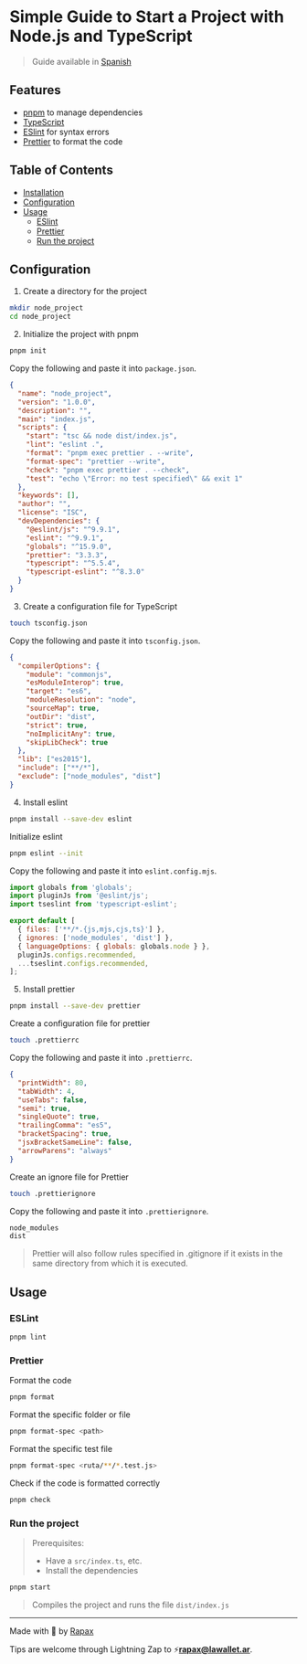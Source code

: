 # Simple Guide to Start a Project with Node.js and TypeScript

> Guide available in [Spanish](README.es.md)

## Features

- [pnpm](https://pnpm.io/) to manage dependencies
- [TypeScript](https://typescriptlang.org/)
- [ESlint](https://eslint.org/) for syntax errors
- [Prettier](https://prettier.io/) to format the code

## Table of Contents

- [Installation](#installation)
- [Configuration](#configuration)
- [Usage](#usage)
  - [ESlint](#eslint)
  - [Prettier](#prettier)
  - [Run the project](#run-the-project)

## Configuration

1. Create a directory for the project

```bash
mkdir node_project
cd node_project
```

2. Initialize the project with pnpm

```bash
pnpm init
```

Copy the following and paste it into `package.json`.

```json
{
  "name": "node_project",
  "version": "1.0.0",
  "description": "",
  "main": "index.js",
  "scripts": {
    "start": "tsc && node dist/index.js",
    "lint": "eslint .",
    "format": "pnpm exec prettier . --write",
    "format-spec": "prettier --write",
    "check": "pnpm exec prettier . --check",
    "test": "echo \"Error: no test specified\" && exit 1"
  },
  "keywords": [],
  "author": "",
  "license": "ISC",
  "devDependencies": {
    "@eslint/js": "^9.9.1",
    "eslint": "^9.9.1",
    "globals": "^15.9.0",
    "prettier": "3.3.3",
    "typescript": "^5.5.4",
    "typescript-eslint": "^8.3.0"
  }
}
```

3. Create a configuration file for TypeScript

```bash
touch tsconfig.json
```

Copy the following and paste it into `tsconfig.json`.

```json
{
  "compilerOptions": {
    "module": "commonjs",
    "esModuleInterop": true,
    "target": "es6",
    "moduleResolution": "node",
    "sourceMap": true,
    "outDir": "dist",
    "strict": true,
    "noImplicitAny": true,
    "skipLibCheck": true
  },
  "lib": ["es2015"],
  "include": ["**/*"],
  "exclude": ["node_modules", "dist"]
}
```

4. Install eslint

```bash
pnpm install --save-dev eslint
```

Initialize eslint

```bash
pnpm eslint --init
```

Copy the following and paste it into `eslint.config.mjs`.

```javascript
import globals from 'globals';
import pluginJs from '@eslint/js';
import tseslint from 'typescript-eslint';

export default [
  { files: ['**/*.{js,mjs,cjs,ts}'] },
  { ignores: ['node_modules', 'dist'] },
  { languageOptions: { globals: globals.node } },
  pluginJs.configs.recommended,
  ...tseslint.configs.recommended,
];
```

5. Install prettier

```bash
pnpm install --save-dev prettier
```

Create a configuration file for prettier

```bash
touch .prettierrc
```

Copy the following and paste it into `.prettierrc`.

```json
{
  "printWidth": 80,
  "tabWidth": 4,
  "useTabs": false,
  "semi": true,
  "singleQuote": true,
  "trailingComma": "es5",
  "bracketSpacing": true,
  "jsxBracketSameLine": false,
  "arrowParens": "always"
}
```

Create an ignore file for Prettier

```bash
touch .prettierignore
```

Copy the following and paste it into `.prettierignore`.

```txt
node_modules
dist
```

> Prettier will also follow rules specified in .gitignore if it exists in the same directory from which it is executed.

## Usage

### ESLint

```bash
pnpm lint
```

### Prettier

Format the code

```bash
pnpm format
```

Format the specific folder or file

```bash
pnpm format-spec <path>
```

Format the specific test file

```bash
pnpm format-spec <ruta/**/*.test.js>
```

Check if the code is formatted correctly

```bash
pnpm check
```

### Run the project

> Prerequisites:
> - Have a `src/index.ts`, etc.
> - Install the dependencies

```bash
pnpm start
```

> Compiles the project and runs the file `dist/index.js`

---

Made with :open_hands: by [Rapax](https://rapax.dev)

Tips are welcome through Lightning Zap to :zap:**rapax@lawallet.ar**.
